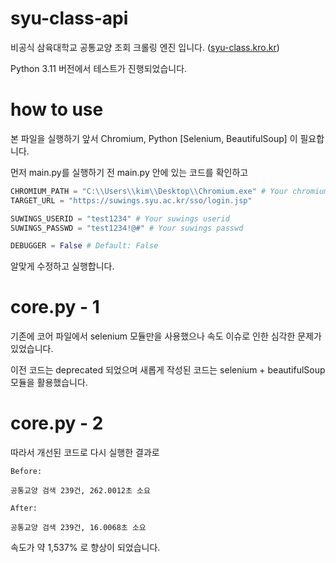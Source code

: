 # syu-class-api

비공식 삼육대학교 공통교양 조회 크롤링 엔진 입니다. ([syu-class.kro.kr](syu-class.kro.kr))

Python 3.11 버전에서 테스트가 진행되었습니다.

# how to use

본 파일을 실행하기 앞서 Chromium, Python [Selenium, BeautifulSoup] 이 필요합니다.

먼저 main.py를 실행하기 전 main.py 안에 있는 코드를 확인하고

```python
CHROMIUM_PATH = "C:\\Users\\kim\\Desktop\\Chromium.exe" # Your chromium path
TARGET_URL = "https://suwings.syu.ac.kr/sso/login.jsp"

SUWINGS_USERID = "test1234" # Your suwings userid
SUWINGS_PASSWD = "test1234!@#" # Your suwings passwd

DEBUGGER = False # Default: False
```

알맞게 수정하고 실행합니다.

# core.py - 1

기존에 코어 파일에서 selenium 모듈만을 사용했으나 속도 이슈로 인한 심각한 문제가 있었습니다.

이전 코드는 deprecated 되었으며 새롭게 작성된 코드는 selenium + beautifulSoup 모듈을 활용했습니다.

# core.py - 2

따라서 개선된 코드로 다시 실행한 결과로

```
Before:

공통교양 검색 239건, 262.0012초 소요

After:

공통교양 검색 239건, 16.0068초 소요
```

속도가 약 1,537% 로 향상이 되었습니다.

